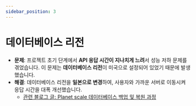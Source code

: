 ```yaml
---
sidebar_position: 3
---
```


# 데이터베이스 리전

- **문제**: 프로젝트 초기 단계에서 **API 응답 시간이 지나치게 느려**서 성능 저하 문제를 겪었습니다. 이 문제는 **데이터베이스 리전**이 미국으로 설정되어 있었기 때문에 발생했습니다.
- **해결**: 데이터베이스 리전을 **일본으로 변경**하여, 사용자와 가까운 서버로 이동시켜 응답 시간을 대폭 개선했습니다.
  - [관련 블로그 글: Planet scale 데이터베이스 백업 및 복원 과정](https://velog.io/@rachel28/Planet-scale-%EB%B0%B1%EC%97%85%EA%B3%BC-%EB%B3%B5%EC%9B%90%ED%95%98%EA%B8%B0)
